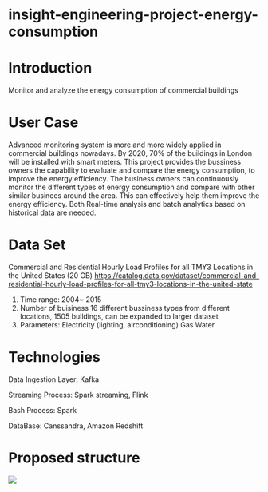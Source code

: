 # insight-engineering-project-energy-consumption
# Introduction
Monitor and analyze the energy consumption of commercial buildings

# User Case
Advanced monitoring system is more and more widely applied in commercial buildings nowadays. By 2020, 70% of the buildings in London will be installed with smart meters. This project provides the bussiness owners the capability to evaluate and compare the energy consumption, to improve the energy efficiency. The business owners can continuously monitor the different types of energy consumption and compare with other similar businees around the area. This can effectively help them improve the energy efficiency. Both Real-time analysis and batch analytics based on historical data are needed.

# Data Set
Commercial and Residential Hourly Load Profiles for all TMY3 Locations in the United States (20 GB)
https://catalog.data.gov/dataset/commercial-and-residential-hourly-load-profiles-for-all-tmy3-locations-in-the-united-state
1. Time range: 2004~ 2015
2. Number of buisiness
16 different bussiness types from different locations, 1505 buildings, can be expanded to larger dataset
2. Parameters: 
Electricity (lighting, airconditioning)
Gas
Water
 
# Technologies

Data Ingestion Layer: Kafka

Streaming Process: Spark streaming, Flink

Bash Process: Spark 

DataBase: Canssandra, Amazon Redshift

# Proposed structure

![](https://github.com/siyu1/insight-engineering-project-energy-consumption/blob/master/Screenshot%202018-04-20%2012.11.47.png)

